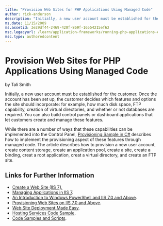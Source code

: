 ```yaml
---
title: "Provision Web Sites for PHP Applications Using Managed Code"
author: rick-anderson
description: "Initially, a new user account must be established for the customer. Once the account has been set up, the customer decides which features and options the sit..."
ms.date: 11/15/2009
ms.assetid: 3e29df44-2469-420f-869f-16554215ef62
msc.legacyurl: /learn/application-frameworks/running-php-applications-on-iis/provision-web-sites-for-php-applications-using-managed-code
msc.type: authoredcontent
---
```

# Provision Web Sites for PHP Applications Using Managed Code

by Tali Smith

Initially, a new user account must be established for the customer. Once the account has been set up, the customer decides which features and options the site should incorporate: for example, how much disk space, FTP capability, creation of virtual directories, and whether or not databases are required. You can also build control panels or dashboard applications that let customers create and manage these features.

While there are a number of ways that these capabilities can be implemented into the Control Panel, [Provisioning Sample in C#](../../manage/provisioning-and-managing-iis/provisioning-sample-in-c.md) describes how to implement the provisioning aspect of these features through managed code. The article describes how to provision a new user account, create content storage, create an application pool, create a site, create a binding, creat a root application, creat a virtual directory, and create an FTP site.

## Links for Further Information

- [Create a Web Site (IIS 7).](https://technet.microsoft.com/library/cc772350(WS.10).aspx)
- [Managing Applications in IIS 7](/previous-versions/windows/it-pro/windows-server-2008-r2-and-2008/cc771654(v=ws.10)).
- [An Introduction to Windows PowerShell and IIS 7.0 and Above](../../manage/powershell/an-introduction-to-windows-powershell-and-iis.md).
- [Provisioning Web Sites on IIS 7.0 and Above](../../manage/creating-websites/index.md).
- [Web Site Deployment Made Easy](../../get-started/introduction-to-iis/web-site-deployment-made-easy.md).
- [Hosting Services Code Sample](../../manage/provisioning-and-managing-iis/index.md).
- [Code Samples and Scripts](../../manage/provisioning-and-managing-iis/index.md).
